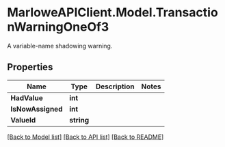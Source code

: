 # MarloweAPIClient.Model.TransactionWarningOneOf3
A variable-name shadowing warning.

## Properties

Name | Type | Description | Notes
------------ | ------------- | ------------- | -------------
**HadValue** | **int** |  | 
**IsNowAssigned** | **int** |  | 
**ValueId** | **string** |  | 

[[Back to Model list]](../README.md#documentation-for-models) [[Back to API list]](../README.md#documentation-for-api-endpoints) [[Back to README]](../README.md)

